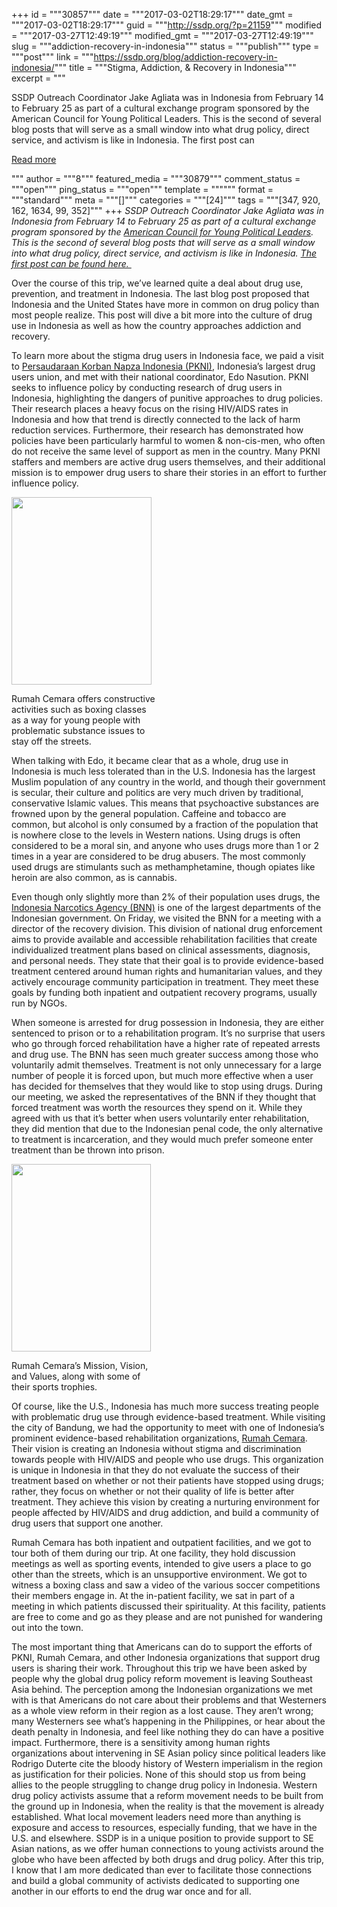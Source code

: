 +++
id = """30857"""
date = """2017-03-02T18:29:17"""
date_gmt = """2017-03-02T18:29:17"""
guid = """http://ssdp.org/?p=21159"""
modified = """2017-03-27T12:49:19"""
modified_gmt = """2017-03-27T12:49:19"""
slug = """addiction-recovery-in-indonesia"""
status = """publish"""
type = """post"""
link = """https://ssdp.org/blog/addiction-recovery-in-indonesia/"""
title = """Stigma, Addiction, &#038; Recovery in Indonesia"""
excerpt = """<p>SSDP Outreach Coordinator Jake Agliata was in Indonesia from February 14 to February 25 as part of a cultural exchange program sponsored by the American Council for Young Political Leaders. This is the second of several blog posts that will serve as a small window into what drug policy, direct service, and activism is like in Indonesia. The first post can</p>
<div class="h10"></div>
<p><a class="more-link2 flat" href="https://ssdp.org/blog/addiction-recovery-in-indonesia/">Read more</a></p>
"""
author = """8"""
featured_media = """30879"""
comment_status = """open"""
ping_status = """open"""
template = """"""
format = """standard"""
meta = """[]"""
categories = """[24]"""
tags = """[347, 920, 162, 1634, 99, 352]"""
+++
<i><span style="font-weight: 400;">SSDP Outreach Coordinator Jake Agliata was in Indonesia from February 14 to February 25 as part of a cultural exchange program sponsored by the </span></i><a href="http://acypl.org/"><i><span style="font-weight: 400;">American Council for Young Political Leaders</span></i></a><i><span style="font-weight: 400;">. This is the second of several blog posts that will serve as a small window into what drug policy, direct service, and activism is like in Indonesia. </span></i><em><span style="font-weight: 400;"><a href="http://ssdp.org/news/blog/getting-sensible-in-indonesia/">The first post can be found here. </a></span></em>

<span style="font-weight: 400;">Over the course of this trip, we’ve learned quite a deal about drug use, prevention, and treatment in Indonesia. The last blog post proposed that Indonesia and the United States have more in common on drug policy than most people realize. This post will dive a bit more into the culture of drug use in Indonesia as well as how the country approaches addiction and recovery. </span>

<span style="font-weight: 400;">To learn more about the stigma drug users in Indonesia face, we paid a visit to </span><a href="http://korbannapza.org/"><span style="font-weight: 400;">Persaudaraan Korban Napza Indonesia (PKNI)</span></a><span style="font-weight: 400;">, Indonesia’s largest drug users union, and met with their national coordinator, Edo Nasution. PKNI seeks to influence policy by conducting research of drug users in Indonesia, highlighting the dangers of punitive approaches to drug policies. Their research places a heavy focus on the rising HIV/AIDS rates in Indonesia and how that trend is directly connected to the lack of harm reduction services. Furthermore, their research has demonstrated how policies have been particularly harmful to women &amp; non-cis-men, who often do not receive the same level of support as men in the country. Many PKNI staffers and members are active drug users themselves, and their additional mission is to empower drug users to share their stories in an effort to further influence policy.</span>

<div id="attachment_21162" style="width: 234px" class="wp-caption alignleft"><a href="/assets/Screen-Shot-2017-03-02-at-1.22.28-PM.png"><img class="wp-image-21162 size-medium" src="https://ssdp.org/assets/Screen-Shot-2017-03-02-at-1.22.28-PM-224x300.png" width="224" height="300" /></a><p class="wp-caption-text">Rumah Cemara offers constructive activities such as boxing classes as a way for young people with problematic substance issues to stay off the streets.</p></div>

<span style="font-weight: 400;">When talking with Edo, it became clear that as a whole, drug use in Indonesia is much less tolerated than in the U.S. Indonesia has the largest Muslim population of any country in the world, and though their government is secular, their culture and politics are very much driven by traditional, conservative Islamic values. This means that psychoactive substances are frowned upon by the general population. Caffeine and tobacco are common, but alcohol is only consumed by a fraction of the population that is nowhere close to the levels in Western nations. Using drugs is often considered to be a moral sin, and anyone who uses drugs more than 1 or 2 times in a year are considered to be drug abusers. The most commonly used drugs are stimulants such as methamphetamine, though opiates like heroin are also common, as is cannabis. </span>

<span style="font-weight: 400;">Even though only slightly more than 2% of their population uses drugs, the </span><a href="http://www.bnn.go.id/"><span style="font-weight: 400;">Indonesia Narcotics Agency (BNN)</span></a><span style="font-weight: 400;"> is one of the largest departments of the Indonesian government. On Friday, we visited the BNN for a meeting with a director of the recovery division. This division of national drug enforcement aims to provide available and accessible rehabilitation facilities that create individualized treatment plans based on clinical assessments, diagnosis, and personal needs. They state that their goal is to provide evidence-based treatment centered around human rights and humanitarian values, and they actively encourage community participation in treatment. They meet these goals by funding both inpatient and outpatient recovery programs, usually run by NGOs. </span>

<span style="font-weight: 400;">When someone is arrested for drug possession in Indonesia, they are either sentenced to prison or to a rehabilitation program. It’s no surprise that users who go through forced rehabilitation have a higher rate of repeated arrests and drug use. The BNN has seen much greater success among those who voluntarily admit themselves. Treatment is not only unnecessary for a large number of people it is forced upon, but much more effective when a user has decided for themselves that they would like to stop using drugs. During our meeting, we asked the representatives of the BNN if they thought that forced treatment was worth the resources they spend on it. While they agreed with us that it’s better when users voluntarily enter rehabilitation, they did mention that due to the Indonesian penal code, the only alternative to treatment is incarceration, and they would much prefer someone enter treatment than be thrown into prison. </span>

<div id="attachment_21161" style="width: 233px" class="wp-caption alignright"><a href="/assets/Screen-Shot-2017-03-02-at-1.22.07-PM.png"><img class="wp-image-21161 size-medium" src="https://ssdp.org/assets/Screen-Shot-2017-03-02-at-1.22.07-PM-223x300.png" width="223" height="300" /></a><p class="wp-caption-text">Rumah Cemara&#8217;s Mission, Vision, and Values, along with some of their sports trophies.</p></div>

<span style="font-weight: 400;">Of course, like the U.S., Indonesia has much more success treating people with problematic drug use through evidence-based treatment. While visiting the city of Bandung, we had the opportunity to meet with one of Indonesia’s prominent evidence-based rehabilitation organizations, </span><a href="http://rumahcemara.or.id/"><span style="font-weight: 400;">Rumah Cemara</span></a><span style="font-weight: 400;">. Their vision is creating an Indonesia without stigma and discrimination towards people with HIV/AIDS and people who use drugs. This organization is unique in Indonesia in that they do not evaluate the success of their treatment based on whether or not their patients have stopped using drugs; rather, they focus on whether or not their quality of life is better after treatment. They achieve this vision by creating a nurturing environment for people affected by HIV/AIDS and drug addiction, and build a community of drug users that support one another. </span>

<span style="font-weight: 400;">Rumah Cemara has both inpatient and outpatient facilities, and we got to tour both of them during our trip. At one facility, they hold discussion meetings as well as sporting events, intended to give users a place to go other than the streets, which is an unsupportive environment. We got to witness a boxing class and saw a video of the various soccer competitions their members engage in. At the in-patient facility, we sat in part of a meeting in which patients discussed their spirituality. At this facility, patients are free to come and go as they please and are not punished for wandering out into the town.</span>

<span style="font-weight: 400;">The most important thing that Americans can do to support the efforts of PKNI, Rumah Cemara, and other Indonesia organizations that support drug users is sharing their work. Throughout this trip we have been asked by people why the global drug policy reform movement is leaving Southeast Asia behind. The perception among the Indonesian organizations we met with is that Americans do not care about their problems and that Westerners as a whole view reform in their region as a lost cause. They aren’t wrong; many Westerners see what’s happening in the Philippines, or hear about the death penalty in Indonesia, and feel like nothing they do can have a positive impact. Furthermore, there is a sensitivity among human rights organizations about intervening in SE Asian policy since political leaders like Rodrigo Duterte cite the bloody history of Western imperialism in the region as justification for their policies.
</span>
<span style="font-weight: 400;">None of this should stop us from being allies to the people struggling to change drug policy in Indonesia. Western drug policy activists assume that a reform movement needs to be built from the ground up in Indonesia, when the reality is that the movement is already established. What local movement leaders need more than anything is exposure and access to resources, especially funding, that we have in the U.S. and elsewhere. SSDP is in a unique position to provide support to SE Asian nations, as we offer human connections to young activists around the globe who have been affected by both drugs and drug policy. After this trip, I know that I am more dedicated than ever to facilitate those connections and build a global community of activists dedicated to supporting one another in our efforts to end the drug war once and for all.</span>
